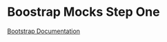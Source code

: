 # Boostrap Mocks Step One

[Bootstrap Documentation](https://getbootstrap.com/docs/4.1/getting-started/introduction/)

